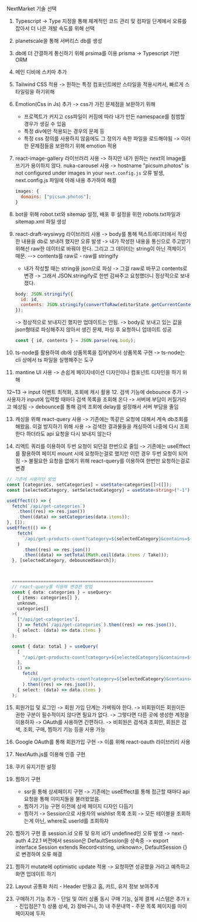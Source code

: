 NextMarket 기술 선택

1. Typescript -> Type 지정을 통해 체계적인 코드 관리 및 컴파일 단계에서 오류를 잡아서 더 나은 개발 속도를 위해 선택

2. planetscale을 통해 서버리스 db를 생성

3. db에 더 간결하게 통신하기 위해 prsima를 이용
   prisma -> Typescript 기반 ORM

4. 메인 디비에 스키마 추가

5. Tailwind CSS 적용 -> 원하는 특정 컴포넌트에만 스타일을 적용시켜서, 빠르게 스타일링을 하기위해

6. Emotion(Css in Js) 추가 -> css가 가진 문제점을 보완하기 위해

   - 프로젝트가 커지고 css파일이 커짐에 따라 내가 만든 namespace를 침범할 경우가 생길 수 있음
   - 특정 div에만 적용되는 경우의 문제 등
   - 특정 css 정의를 사용하지 않음에도 그 정의가 속한 파일을 로드해야됨
     -> 이러한 문제점들을 보완하기 위해 emotion 적용

7. react-image-gallery 라이브러리 사용 -> 하지만 내가 원하는 next의 Image를 쓰기가 용이하지 않다.
   nuka-carousel 사용 -> hostname "picsum.photos" is not configured under images in your `next.config.js` 오류 발생, next.config.js 파일에 아래 내용 추가하여 해결
   ```javascript
   images: {
     domains: ["picsum.photos"];
   }
   ```
8. bot을 위해 robot.txt와 sitemap 설정, 배포 후 설정을 위한 robots.txt파일과 sitemap.xml 파일 생성

9. react-draft-wysiwyg 라이브러리 사용
   -> body를 통해 텍스트에디터에서 작성한 내용을 db로 보내려 했지만 오류 발생
   -> 내가 작성한 내용을 통신으로 주고받기 위해선 raw한 데이터로 바꿔야 한다. 그리고 그 데이터는 string이 아닌 객체이기 때문. --> contents를 raw로 - raw를 stringify

   - 내가 작성할 때는 string을 json으로 파싱 -> 그걸 raw로 바꾸고 contents로 변경
     -> 그래서 JSON.stringify로 한번 감싸주고 요청했더니 정상적으로 보내졌다.

   ```javascript
   body: JSON.stringify({
     id: id,
     contents: JSON.stringify(convertToRaw(editorState.getCurrentContent())),
   });
   ```

   -> 정상적으로 보내지긴 했지만 업데이트는 안됨.
   -> body로 보내고 있는 값을 json형태로 파싱해주지 않아서 생긴 문제, 파싱 후 요청하니 업데이트 성공

   ```javascript
   const { id, contents } = JSON.parse(req.body);
   ```

10. ts-node를 활용하여 db에 상품목록을 집어넣어서 상품목록 구현
    -> ts-node는 cli 상에서 ts 파일을 실행해주는 도구

11. mantine UI 사용 -> 손쉽게 페이지네이션 디자인이나 컴포넌트 디자인을 하기 위해

12~13 -> input 이벤트 최적화, 조회에 캐시 활용 12. 검색 기능에 debounce 추가 -> 사용자가 input에 입력할 때마다 검색 목록을 조회해 온다 -> 서버에 부담이 커질거라고 예상됨 -> debounce를 통해 검색 조회에 delay를 설정해서 서버 부담을 줄임

13. 캐싱을 위해 react-query 사용 -> 기존에는 똑같은 요청에 대해서 계속 db조회를 해왔음. 이걸 방지하기 위해 사용 -> 검색한 결과물들을 캐싱하여 나중에 다시 조회한다 하더라도 api 요청을 다시 보내지 않는다

14. 리액트 쿼리를 이용하여 두번 요청이 되던걸 한번으로 줄임
    -> 기존에는 useEffect를 활용하여 페이지 mount 시에 요청하는걸로 했지만 이런 경우 두번 요청이 되어짐
    -> 불필요한 요청을 없애기 위해 react-query를 이용하여 한번만 요청하는걸로 변경

```typescript
// 기존에 사용하던 방법
const [categories, setCategories] = useState<categories[]>([]);
const [selectedCategory, setSelectedCategory] = useState<string>("-1");

useEffect(() => {
  fetch(`/api/get-categories`)
    .then((res) => res.json())
    .then((data) => setCategories(data.items));
}, []);
useEffect(() => {
    fetch(
      `/api/get-products-count?category=${selectedCategory}&contains=${debouncedSearch}`
    )
      .then((res) => res.json())
      .then((data) => setTotal(Math.ceil(data.items / Take)));
  }, [selectedCategory, debouncedSearch]);



  ======================================================
  // react-query를 이용해 변경한 방법
  const { data: categories } = useQuery<
    { items: categories[] },
    unknown,
    categories[]
  >(
    ["/api/get-categories"],
    () => fetch(`/api/get-categories`).then((res) => res.json()),
    { select: (data) => data.items }
  );

  const { data: total } = useQuery(
    [
      "/api/get-products-count?category=${selectedCategory}&contains=${debouncedSearch}",
    ],
    () =>
      fetch(
        `/api/get-products-count?category=${selectedCategory}&contains=${debouncedSearch}`
      ).then((res) => res.json()),
    { select: (data) => data.items }
  );
```

15. 회원가입 및 로그인
   -> 회원 가입 단계는 가벼워야 한다.
   -> 비회원이든 회원이든 권한 구분이 필수적이지 않다면 필요가 없다.
   -> 그렇다면 다른 곳에 생성한 계정을 이용하자
   -> OAuth를 사용하면 간편하다.
   -> 비회원은 검색과 조회만, 회원은 검색, 조회, 구매, 찜하기 기능 등을 사용 가능

16. Google OAuth를 통해 회원가입 구현
   -> 이를 위해 react-oauth 라이브러리 사용

17. NextAuth.js를 이용해 인증 구현


18. 쿠키 유지기한 설정

19. 찜하기 구현
    - ssr을 통해 상세페이지 구현 -> 기존에는 useEffect를 통해 접근할 때마다 api 요청을 통해 이미지들을 불러왔었음.
    - 찜하기 기능 구현 이전에 상세 페이지 디자인 다듬기
    - 찜하기 -> Session으로 사용자의 wishlist 목록 조회 -> 모든 테이블을 조회하는게 아닌, where로 userId를 조회하자


20. 찜하기 구현 중 session.id 오류 및 유저 id가 undefined인 오류 발생
  -> next-auth 4.22.1 버전에서 session은 DefaultSession을 상속중
  ->  export interface Session extends Record<string, unknown>, DefaultSession {} 로 변경하여 오류 해결

21. 찜하기 mutate에 optimistic update 적용 -> 요청하면 성공했을 거라고 예측하고 화면 업데이트 하기

22. Layout 공통화 처리 -  Header 만들고 홈, 카트, 유저 정보 보여주게

23. 구매하기 기능 추가 - 단일 및 여러 상품 동시 구매 기능, 실제 결제 시스템은 추가 x
                      - 진입점은? 1) 상품 상세, 2) 장바구니, 3) 내 주문내역
                      - 주문 목록 페이지를 마이페이지에 두자
                  